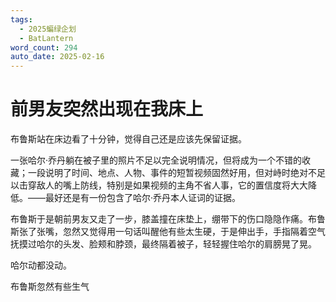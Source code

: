 ```yaml
---
tags:
  - 2025蝙绿企划
  - BatLantern
word_count: 294
auto_date: 2025-02-16
---
```


# 前男友突然出现在我床上

布鲁斯站在床边看了十分钟，觉得自己还是应该先保留证据。

一张哈尔·乔丹躺在被子里的照片不足以完全说明情况，但将成为一个不错的收藏；一段说明了时间、地点、人物、事件的短暂视频固然好用，但对峙时绝对不足以击穿敌人的嘴上防线，特别是如果视频的主角不省人事，它的置信度将大大降低。——最好还是有一份包含了哈尔·乔丹本人证词的证据。

布鲁斯于是朝前男友又走了一步，膝盖撞在床垫上，绷带下的伤口隐隐作痛。布鲁斯张了张嘴，忽然又觉得用一句话叫醒他有些太生硬，于是伸出手，手指隔着空气抚摸过哈尔的头发、脸颊和脖颈，最终隔着被子，轻轻握住哈尔的肩膀晃了晃。

哈尔动都没动。

布鲁斯忽然有些生气
